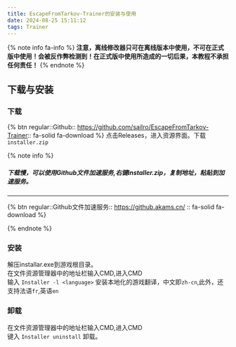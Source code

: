 ```yaml
---
title: EscapeFromTarkov-Trainer的安装与使用
date: 2024-08-25 15:11:12
tags: Trainer
---
```

{% note info fa-info %}
**注意，离线修改器只可在离线版本中使用，不可在正式版中使用！会被反作弊检测到！在正式版中使用所造成的一切后果，本教程不承担任何责任！**
{% endnote %}
## 下载与安装

### 下载

{% btn regular::Github:: https://github.com/sailro/EscapeFromTarkov-Trainer:: fa-solid fa-download %}
点击Releases，进入资源界面。下载`installer.zip`

{% note info  %}

##### 下载慢，可以使用Github文件加速服务,右键installer.zip，复制地址，粘贴到加速服务。
---   
{% btn regular::Github文件加速服务:: https://github.akams.cn/ :: fa-solid fa-download %}

{% endnote %}
### 安装

解压installar.exe到游戏根目录。  
在文件资源管理器中的地址栏输入CMD,进入CMD  
输入 `Installer -l <language>` 安装本地化的游戏翻译，中文即`zh-cn`,此外，还支持法语`fr`,英语`en`

### 卸载
在文件资源管理器中的地址栏输入CMD,进入CMD   
键入 `Installer uninstall` 卸载。